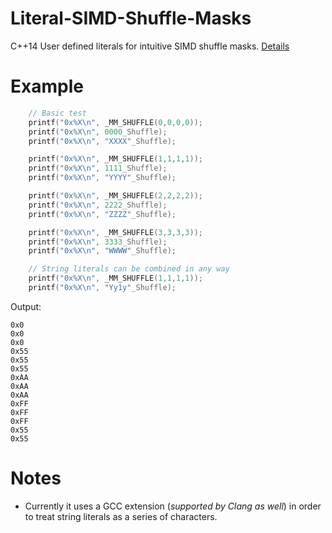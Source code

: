 # Literal-SIMD-Shuffle-Masks
C++14 User defined literals for intuitive SIMD shuffle masks. [Details](https://islcblog.wordpress.com/2017/04/04/cpp14-user-defined-literals-for-intuitive-simd-shuffle-masks/)

# Example

```C++
    // Basic test
    printf("0x%X\n", _MM_SHUFFLE(0,0,0,0));
    printf("0x%X\n", 0000_Shuffle);
    printf("0x%X\n", "XXXX"_Shuffle);

    printf("0x%X\n", _MM_SHUFFLE(1,1,1,1));
    printf("0x%X\n", 1111_Shuffle);
    printf("0x%X\n", "YYYY"_Shuffle);

    printf("0x%X\n", _MM_SHUFFLE(2,2,2,2));
    printf("0x%X\n", 2222_Shuffle);
    printf("0x%X\n", "ZZZZ"_Shuffle);

    printf("0x%X\n", _MM_SHUFFLE(3,3,3,3));
    printf("0x%X\n", 3333_Shuffle);
    printf("0x%X\n", "WWWW"_Shuffle);

    // String literals can be combined in any way
    printf("0x%X\n", _MM_SHUFFLE(1,1,1,1));
    printf("0x%X\n", "Yy1y"_Shuffle);
```

Output:
```
0x0
0x0
0x0
0x55
0x55
0x55
0xAA
0xAA
0xAA
0xFF
0xFF
0xFF
0x55
0x55
```

# Notes

* Currently it uses a GCC extension (_supported by Clang as well_) in order to treat string literals as a series of characters.

